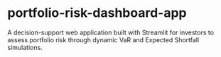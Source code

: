 # portfolio-risk-dashboard-app
A decision-support web application built with Streamlit for investors to assess portfolio risk through dynamic VaR and Expected Shortfall simulations.
